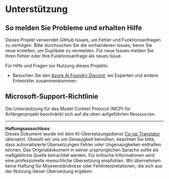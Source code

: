 <!--
CO_OP_TRANSLATOR_METADATA:
{
  "original_hash": "368870f8ab79f903ad80b6a985829516",
  "translation_date": "2025-09-17T12:30:13+00:00",
  "source_file": "SUPPORT.md",
  "language_code": "de"
}
-->
# Unterstützung

## So melden Sie Probleme und erhalten Hilfe  

Dieses Projekt verwendet GitHub Issues, um Fehler und Funktionsanfragen zu verfolgen. Bitte durchsuchen Sie die vorhandenen 
Issues, bevor Sie neue erstellen, um Duplikate zu vermeiden. Für neue Issues melden Sie Ihren Fehler oder 
Ihre Funktionsanfrage als neues Issue.

Für Hilfe und Fragen zur Nutzung dieses Projekts:
- Besuchen Sie den [Azure AI Foundry Discord](https://discord.com/invite/ByRwuEEgH4), wo Experten und andere Entwickler zusammenkommen.

## Microsoft-Support-Richtlinie  

Die Unterstützung für das Model Context Protocol (MCP) für Anfängerprojekt beschränkt sich auf die oben aufgeführten Ressourcen.

---

**Haftungsausschluss**:  
Dieses Dokument wurde mit dem KI-Übersetzungsdienst [Co-op Translator](https://github.com/Azure/co-op-translator) übersetzt. Obwohl wir uns um Genauigkeit bemühen, beachten Sie bitte, dass automatisierte Übersetzungen Fehler oder Ungenauigkeiten enthalten können. Das Originaldokument in seiner ursprünglichen Sprache sollte als maßgebliche Quelle betrachtet werden. Für kritische Informationen wird eine professionelle menschliche Übersetzung empfohlen. Wir übernehmen keine Haftung für Missverständnisse oder Fehlinterpretationen, die sich aus der Nutzung dieser Übersetzung ergeben.